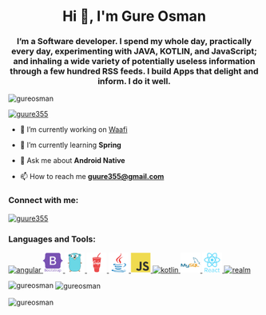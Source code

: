 <h1 align="center">Hi 👋, I'm Gure Osman</h1>
<h3 align="center">I’m a Software developer. I spend my whole day, practically every day, experimenting with JAVA, KOTLIN, and JavaScript; and inhaling a wide variety of potentially useless information through a few hundred RSS feeds. I build Apps that delight and inform. I do it well.</h3>

<p align="left"> <img src="https://komarev.com/ghpvc/?username=gureosman&label=Profile%20views&color=0e75b6&style=flat" alt="gureosman" /> </p>

<p align="left"> <a href="https://twitter.com/guure355" target="blank"><img src="https://img.shields.io/twitter/follow/guure355?logo=twitter&style=for-the-badge" alt="guure355" /></a> </p>

- 🔭 I’m currently working on [Waafi](https://www.waafi.com/)

- 🌱 I’m currently learning **Spring**

- 💬 Ask me about **Android Native**

- 📫 How to reach me **guure355@gmail.com**

<h3 align="left">Connect with me:</h3>
<p align="left">
<a href="https://twitter.com/guure355" target="blank"><img align="center" src="https://raw.githubusercontent.com/rahuldkjain/github-profile-readme-generator/master/src/images/icons/Social/twitter.svg" alt="guure355" height="30" width="40" /></a>
</p>

<h3 align="left">Languages and Tools:</h3>
<p align="left"> <a href="https://angular.io" target="_blank" rel="noreferrer"> <img src="https://angular.io/assets/images/logos/angular/angular.svg" alt="angular" width="40" height="40"/> </a> <a href="https://getbootstrap.com" target="_blank" rel="noreferrer"> <img src="https://raw.githubusercontent.com/devicons/devicon/master/icons/bootstrap/bootstrap-plain-wordmark.svg" alt="bootstrap" width="40" height="40"/> </a> <a href="https://golang.org" target="_blank" rel="noreferrer"> <img src="https://raw.githubusercontent.com/devicons/devicon/master/icons/go/go-original.svg" alt="go" width="40" height="40"/> </a> <a href="https://gulpjs.com" target="_blank" rel="noreferrer"> <img src="https://raw.githubusercontent.com/devicons/devicon/master/icons/gulp/gulp-plain.svg" alt="gulp" width="40" height="40"/> </a> <a href="https://www.java.com" target="_blank" rel="noreferrer"> <img src="https://raw.githubusercontent.com/devicons/devicon/master/icons/java/java-original.svg" alt="java" width="40" height="40"/> </a> <a href="https://developer.mozilla.org/en-US/docs/Web/JavaScript" target="_blank" rel="noreferrer"> <img src="https://raw.githubusercontent.com/devicons/devicon/master/icons/javascript/javascript-original.svg" alt="javascript" width="40" height="40"/> </a> <a href="https://kotlinlang.org" target="_blank" rel="noreferrer"> <img src="https://www.vectorlogo.zone/logos/kotlinlang/kotlinlang-icon.svg" alt="kotlin" width="40" height="40"/> </a> <a href="https://www.mysql.com/" target="_blank" rel="noreferrer"> <img src="https://raw.githubusercontent.com/devicons/devicon/master/icons/mysql/mysql-original-wordmark.svg" alt="mysql" width="40" height="40"/> </a> <a href="https://reactjs.org/" target="_blank" rel="noreferrer"> <img src="https://raw.githubusercontent.com/devicons/devicon/master/icons/react/react-original-wordmark.svg" alt="react" width="40" height="40"/> </a> <a href="https://realm.io/" target="_blank" rel="noreferrer"> <img src="https://raw.githubusercontent.com/bestofjs/bestofjs-webui/8665e8c267a0215f3159df28b33c365198101df5/public/logos/realm.svg" alt="realm" width="40" height="40"/> </a> </p>

<p><img align="left" src="https://github-readme-stats.vercel.app/api/top-langs?username=gureosman&show_icons=true&locale=en&layout=compact" alt="gureosman" /></p>

<p>&nbsp;<img align="center" src="https://github-readme-stats.vercel.app/api?username=gureosman&show_icons=true&locale=en" alt="gureosman" /></p>

<p><img align="center" src="https://github-readme-streak-stats.herokuapp.com/?user=gureosman&" alt="gureosman" /></p>
